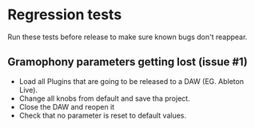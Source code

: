 # Regression tests

Run these tests before release to make sure known bugs don't reappear.


## Gramophony parameters getting lost (issue #1)

* Load all Plugins that are going to be released to a DAW (EG. Ableton Live).
* Change all knobs from default and save tha project.
* Close the DAW and reopen it
* Check that no parameter is reset to default values.
